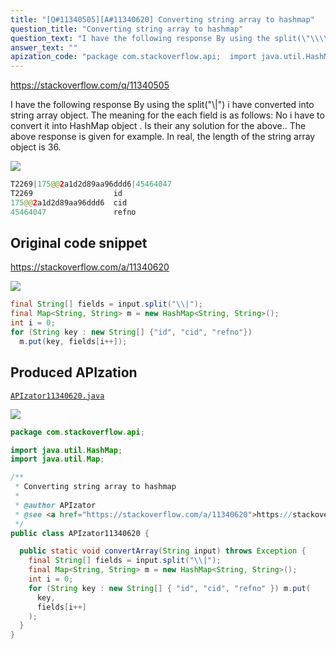 ```yaml
---
title: "[Q#11340505][A#11340620] Converting string array to hashmap"
question_title: "Converting string array to hashmap"
question_text: "I have the following response By using the split(\"\\\\|\") i have converted into string array object. The meaning for the each field is as follows: No i have to convert it into HashMap object . Is their any solution for the above.. The above response is given for example. In real, the length of the string array object is 36."
answer_text: ""
apization_code: "package com.stackoverflow.api;  import java.util.HashMap; import java.util.Map;  /**  * Converting string array to hashmap  *  * @author APIzator  * @see <a href=\"https://stackoverflow.com/a/11340620\">https://stackoverflow.com/a/11340620</a>  */ public class APIzator11340620 {    public static void convertArray(String input) throws Exception {     final String[] fields = input.split(\"\\\\|\");     final Map<String, String> m = new HashMap<String, String>();     int i = 0;     for (String key : new String[] { \"id\", \"cid\", \"refno\" }) m.put(       key,       fields[i++]     );   } }"
---
```


https://stackoverflow.com/q/11340505

I have the following response
By using the split(&quot;\\|&quot;) i have converted into string array object. The meaning for the each field is as follows:
No i have to convert it into HashMap object . Is their any solution for the above..
The above response is given for example. In real, the length of the string array object is 36.


<div class="code-logo"><img src="/stackoverflow.png" /></div>

```java
T2269|175@@2a1d2d89aa96ddd6|45464047
T2269                  id
175@@2a1d2d89aa96ddd6  cid
45464047               refno
```


## Original code snippet

https://stackoverflow.com/a/11340620



<div class="code-logo"><img src="/stackoverflow.png" /></div>

```java
final String[] fields = input.split("\\|");
final Map<String, String> m = new HashMap<String, String>();
int i = 0;
for (String key : new String[] {"id", "cid", "refno"})
  m.put(key, fields[i++]);
```

## Produced APIzation

[`APIzator11340620.java`](https://github.com/pasqualesalza/apization/raw/main/data/search/APIzator11340620.java)

<div class="code-logo"><img src="/apizator.png" /></div>

```java
package com.stackoverflow.api;

import java.util.HashMap;
import java.util.Map;

/**
 * Converting string array to hashmap
 *
 * @author APIzator
 * @see <a href="https://stackoverflow.com/a/11340620">https://stackoverflow.com/a/11340620</a>
 */
public class APIzator11340620 {

  public static void convertArray(String input) throws Exception {
    final String[] fields = input.split("\\|");
    final Map<String, String> m = new HashMap<String, String>();
    int i = 0;
    for (String key : new String[] { "id", "cid", "refno" }) m.put(
      key,
      fields[i++]
    );
  }
}

```